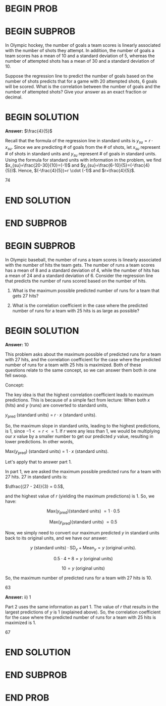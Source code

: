 # BEGIN PROB

# BEGIN SUBPROB

In Olympic hockey, the number of goals a team scores is linearly
associated with the number of shots they attempt. In addition, the
number of goals a team scores has a mean of 10 and a standard deviation
of 5, whereas the number of attempted shots has a mean of 30 and a
standard deviation of 10.

Suppose the regression line to predict the number of goals based on the
number of shots predicts that for a game with 20 attempted shots, 6
goals will be scored. What is the correlation between the number of
goals and the number of attempted shots? Give your answer as an exact
fraction or decimal.


# BEGIN SOLUTION
**Answer:** $\frac{4}{5}$

Recall that the formula of the regression line in standard units is $y_{su}=r \cdot x_{su}$. Since we are predicting # of goals from the # of shots, let $x_{su}$ represent # of shots in standard units and $y_{su}$ represent # of goals in standard units. Using the formula for standard units with information in the problem, we find $x_{su}=\frac{20-30}{10}=(-1)$ and $y_{su}=\frac{6-10}{5}=(-\frac{4}{5})$. Hence, $(-\frac{4}{5})=r \cdot (-1)$ and $r=\frac{4}{5}$.

<average>74</average>

# END SOLUTION

# END SUBPROB 

# BEGIN SUBPROB

In Olympic baseball, the number of runs a team scores is linearly
associated with the number of hits the team gets. The number of runs a
team scores has a mean of 8 and a standard deviation of 4, while the
number of hits has a mean of 24 and a standard deviation of 6. Consider
the regression line that predicts the number of runs scored based on the
number of hits.

1.  What is the maximum possible predicted number of runs for a team
    that gets 27 hits?


2.  What is the correlation coefficient in the case where the predicted
    number of runs for a team with 25 hits is as large as possible?


# BEGIN SOLUTION
**Answer:** 10

This problem asks about the maximum possible of predicted runs for a team with $27$ hits, and the correlation coefficient for the case where the predicted number of runs for a team with $25$ hits is maximized. Both of these questions relate to the same concept, so we can answer them both in one fell swoop.

Concept:

The key idea is that the highest correlation coefficient leads to maximum predictions. This is because of a simple fact from lecture: When both $x$ (hits) and $y$ (runs) are converted to standard units, 

$y_\text{pred}$ (standard units) = $r \cdot x$ (standard units). 

So, the maximum slope in standard units, leading to the highest predictions, is $1$, since $-1 <= r <= 1$. If $r$ were any less than $1$, we would be multiplying our $x$ value by a smaller number to get our predicted $y$ value, resulting in lower predictions. In other words,

Max($y_\text{pred}$) (standard units) = $1 \cdot x$ (standard units). 

Let's apply that to answer part 1.

In part 1, we are asked the maximum possible predicted runs for a team with $27$ hits. $27$ in standard units is:

$\dfrac{(27 - 24)}{3} = 0.5$,

and the highest value of $r$ (yielding the maximum predictions) is $1$. So, we have:

$$
\text{Max}\left(y_\text{pred}\right) \text{(standard units) }  = 1 \cdot 0.5
$$

$$
\text{Max}\left(y_\text{pred}\right) \text{(standard units) } = 0.5
$$

Now, we simply need to convert our maximum predicted $y$ in standard units back to its original units, and we have our answer:

$$
y \text{ (standard units)} \cdot \text{SD}_y + \text{Mean}_y = y  \text{ (original units)}.
$$

$$
0.5 \cdot 4 + 8 = y \text{ (original units)}
$$

$$
10 = y \text{ (original units)}
$$

So, the maximum number of predicted runs for a team with $27$ hits is $10$.

<average>63</average>

**Answer:** ii) 1

Part 2 uses the same information as part 1. The value of $r$ that results in the largest predictions of $y$ is $1$ (explained above). So, the correlation coefficient for the case where the predicted number of runs for a team with $25$ hits is maximized is $1$.

<average>67</average>

# END SOLUTION

# END SUBPROB

# END PROB